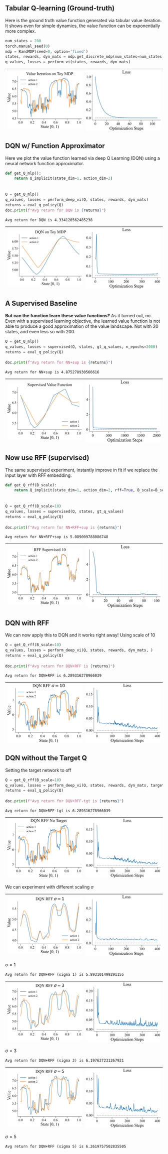 
## Tabular Q-learning (Ground-truth)

Here is the ground truth value function generated via tabular
value iteration. It shows even for simple dynamics, the value
function can be exponentially more complex.

```python
num_states = 200
torch.manual_seed(0)
mdp = RandMDP(seed=0, option='fixed')
states, rewards, dyn_mats = mdp.get_discrete_mdp(num_states=num_states)
q_values, losses = perform_vi(states, rewards, dyn_mats)
```
| <img style="align-self:center; zoom:0.3;" src="value_iteration_implicit_state/value_iteration.png?ts=965629" image="None" styles="{'margin': '0.5em'}" width="None" height="None" dpi="300"/> | <img style="align-self:center; zoom:0.3;" src="value_iteration_implicit_state/value_iteration_loss.png?ts=340605" image="None" styles="{'margin': '0.5em'}" width="None" height="None" dpi="300"/> |
|:---------------------------------------------------------------------------------------------------------------------------------------------------------------------------------------------:|:--------------------------------------------------------------------------------------------------------------------------------------------------------------------------------------------------:|


## DQN w/ Function Approximator

Here we plot the value function learned via deep Q Learning 
(DQN) using a neural network function approximator.

```python
def get_Q_mlp():
    return Q_implicit(state_dim=1, action_dim=2)


Q = get_Q_mlp()
q_values, losses = perform_deep_vi(Q, states, rewards, dyn_mats)
returns = eval_q_policy(Q)
doc.print(f"Avg return for DQN is {returns}")
```

```
Avg return for DQN is 4.334120562485238
```
| <img style="align-self:center; zoom:0.3;" src="value_iteration_implicit_state/dqn.png?ts=318156" image="None" styles="{'margin': '0.5em'}" width="None" height="None" dpi="300"/> | <img style="align-self:center; zoom:0.3;" src="value_iteration_implicit_state/dqn_loss.png?ts=642182" image="None" styles="{'margin': '0.5em'}" width="None" height="None" dpi="300"/> |
|:---------------------------------------------------------------------------------------------------------------------------------------------------------------------------------:|:--------------------------------------------------------------------------------------------------------------------------------------------------------------------------------------:|


## A Supervised Baseline

**But can the function learn these value functions?** As it turned out, no.
Even with a supervised learning objective, the learned value function is
not able to produce a good approximation of the value landscape. Not
with 20 states, and even less so with 200.

```python
Q = get_Q_mlp()
q_values, losses = supervised(Q, states, gt_q_values, n_epochs=2000)
returns = eval_q_policy(Q)

doc.print(f"Avg return for NN+sup is {returns}")
```

```
Avg return for NN+sup is 4.875278930566616
```
| <img style="align-self:center; zoom:0.3;" src="value_iteration_implicit_state/supervised.png?ts=078942" image="None" styles="{'margin': '0.5em'}" width="None" height="None" dpi="300"/> | <img style="align-self:center; zoom:0.3;" src="value_iteration_implicit_state/supervised_loss.png?ts=404129" image="None" styles="{'margin': '0.5em'}" width="None" height="None" dpi="300"/> |
|:----------------------------------------------------------------------------------------------------------------------------------------------------------------------------------------:|:---------------------------------------------------------------------------------------------------------------------------------------------------------------------------------------------:|


## Now use RFF (supervised)

The same supervised experiment, instantly improve in fit if we 
replace the input layer with RFF embedding.

```python
def get_Q_rff(B_scale):
    return Q_implicit(state_dim=1, action_dim=2, rff=True, B_scale=B_scale)


Q = get_Q_rff(B_scale=10)
q_values, losses = supervised(Q, states, gt_q_values)
returns = eval_q_policy(Q)

doc.print(f"Avg return for NN+RFF+sup is {returns}")
```

```
Avg return for NN+RFF+sup is 5.089009788086748
```
| <img style="align-self:center; zoom:0.3;" src="value_iteration_implicit_state/supervised_rff.png?ts=482179" image="None" styles="{'margin': '0.5em'}" width="None" height="None" dpi="300"/> | <img style="align-self:center; zoom:0.3;" src="value_iteration_implicit_state/supervised_rff_loss.png?ts=807694" image="None" styles="{'margin': '0.5em'}" width="None" height="None" dpi="300"/> |
|:--------------------------------------------------------------------------------------------------------------------------------------------------------------------------------------------:|:-------------------------------------------------------------------------------------------------------------------------------------------------------------------------------------------------:|


## DQN with RFF 

We can now apply this to DQN and it works right away! Using scale of 10

```python
Q = get_Q_rff(B_scale=10)
q_values, losses = perform_deep_vi(Q, states, rewards, dyn_mats, )
returns = eval_q_policy(Q)

doc.print(f"Avg return for DQN+RFF is {returns}")
```

```
Avg return for DQN+RFF is 6.289316278966039
```
| <img style="align-self:center; zoom:0.3;" src="value_iteration_implicit_state/dqn_rff_10.png?ts=705281" image="None" styles="{'margin': '0.5em'}" width="None" height="None" dpi="300"/> | <img style="align-self:center; zoom:0.3;" src="value_iteration_implicit_state/dqn_rff_10_loss.png?ts=158789" image="None" styles="{'margin': '0.5em'}" width="None" height="None" dpi="300"/> |
|:----------------------------------------------------------------------------------------------------------------------------------------------------------------------------------------:|:---------------------------------------------------------------------------------------------------------------------------------------------------------------------------------------------:|


## DQN without the Target Q

Setting the target network to off

```python
Q = get_Q_rff(B_scale=10)
q_values, losses = perform_deep_vi(Q, states, rewards, dyn_mats, target_freq=None)
returns = eval_q_policy(Q)

doc.print(f"Avg return for DQN+RFF-tgt is {returns}")
```

```
Avg return for DQN+RFF-tgt is 6.289316278966039
```
| <img style="align-self:center; zoom:0.3;" src="value_iteration_implicit_state/dqn_rff_no_target.png?ts=169364" image="None" styles="{'margin': '0.5em'}" width="None" height="None" dpi="300"/> | <img style="align-self:center; zoom:0.3;" src="value_iteration_implicit_state/dqn_rff_no_target_loss.png?ts=488760" image="None" styles="{'margin': '0.5em'}" width="None" height="None" dpi="300"/> |
|:-----------------------------------------------------------------------------------------------------------------------------------------------------------------------------------------------:|:----------------------------------------------------------------------------------------------------------------------------------------------------------------------------------------------------:|


We can experiment with different scaling $\sigma$

| <img style="align-self:center; zoom:0.3;" src="value_iteration_implicit_state/dqn_rff_1.png?ts=580767" image="None" styles="{'margin': '0.5em'}" width="None" height="None" dpi="300"/> | <img style="align-self:center; zoom:0.3;" src="value_iteration_implicit_state/dqn_rff_1_loss.png?ts=969685" image="None" styles="{'margin': '0.5em'}" width="None" height="None" dpi="300"/> |
|:---------------------------------------------------------------------------------------------------------------------------------------------------------------------------------------:|:--------------------------------------------------------------------------------------------------------------------------------------------------------------------------------------------:|

$\sigma=1$
```
Avg return for DQN+RFF (sigma 1) is 5.893101499291155
```

| <img style="align-self:center; zoom:0.3;" src="value_iteration_implicit_state/dqn_rff_3.png?ts=947707" image="None" styles="{'margin': '0.5em'}" width="None" height="None" dpi="300"/> | <img style="align-self:center; zoom:0.3;" src="value_iteration_implicit_state/dqn_rff_3_loss.png?ts=369397" image="None" styles="{'margin': '0.5em'}" width="None" height="None" dpi="300"/> |
|:---------------------------------------------------------------------------------------------------------------------------------------------------------------------------------------:|:--------------------------------------------------------------------------------------------------------------------------------------------------------------------------------------------:|

$\sigma=3$
```
Avg return for DQN+RFF (sigma 3) is 6.197627231267921
```

| <img style="align-self:center; zoom:0.3;" src="value_iteration_implicit_state/dqn_rff_5.png?ts=518652" image="None" styles="{'margin': '0.5em'}" width="None" height="None" dpi="300"/> | <img style="align-self:center; zoom:0.3;" src="value_iteration_implicit_state/dqn_rff_5_loss.png?ts=915004" image="None" styles="{'margin': '0.5em'}" width="None" height="None" dpi="300"/> |
|:---------------------------------------------------------------------------------------------------------------------------------------------------------------------------------------:|:--------------------------------------------------------------------------------------------------------------------------------------------------------------------------------------------:|

$\sigma=5$
```
Avg return for DQN+RFF (sigma 5) is 6.2619757502835505
```

